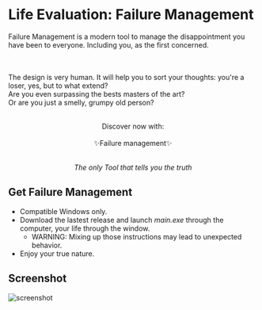 # Life Evaluation: Failure Management

Failure Management is a modern tool to manage the disappointment you have been to everyone. Including you, as the first concerned.<br><br><br>

The design is very human. It will help you to sort your thoughts: you're a loser, yes, but to what extend?<br>
Are you even surpassing the bests masters of the art?<br>
Or are you just a smelly, grumpy old person?
<br><br>
<div align="center">Discover now with: </div><br>
<div align="center">✨Failure management✨</div><br>

*<div align="center">The only Tool that tells you the truth</div>*  

## Get Failure Management

- Compatible Windows only.
- Download the lastest release and launch *main.exe* through the computer, your life through the window.
  - WARNING: Mixing up those instructions may lead to unexpected behavior.
- Enjoy your true nature.

## Screenshot

<img src=https://ebesko.github.io/img-project/failure_management.JPG alt=screenshot />
